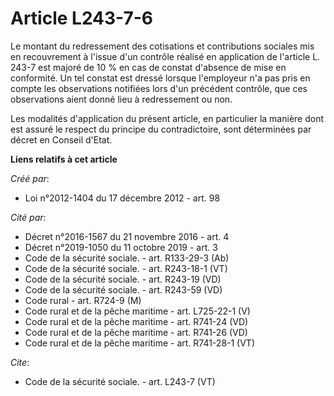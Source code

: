 # Article L243-7-6

Le montant du redressement des cotisations et contributions sociales mis en recouvrement à l'issue d'un contrôle réalisé en
application de l'article L. 243-7 est majoré de 10 % en cas de constat d'absence de mise en conformité. Un tel constat est
dressé lorsque l'employeur n'a pas pris en compte les observations notifiées lors d'un précédent contrôle, que ces
observations aient donné lieu à redressement ou non. 

Les modalités d'application du présent article, en particulier la manière dont est assuré le respect du principe du
contradictoire, sont déterminées par décret en Conseil d'Etat.

**Liens relatifs à cet article**

_Créé par_:

  - Loi n°2012-1404 du 17 décembre 2012 - art. 98

_Cité par_:

  - Décret n°2016-1567 du 21 novembre 2016 - art. 4
  - Décret n°2019-1050 du 11 octobre 2019 - art. 3
  - Code de la sécurité sociale. - art. R133-29-3 (Ab)
  - Code de la sécurité sociale. - art. R243-18-1 (VT)
  - Code de la sécurité sociale. - art. R243-19 (VD)
  - Code de la sécurité sociale. - art. R243-59 (VD)
  - Code rural - art. R724-9 (M)
  - Code rural et de la pêche maritime - art. L725-22-1 (V)
  - Code rural et de la pêche maritime - art. R741-24 (VD)
  - Code rural et de la pêche maritime - art. R741-26 (VD)
  - Code rural et de la pêche maritime - art. R741-28-1 (VT)

_Cite_:

  - Code de la sécurité sociale. - art. L243-7 (VT)
